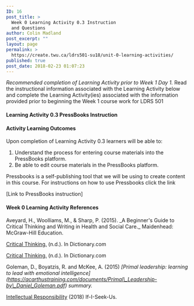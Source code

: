 ```yaml
---
ID: 16
post_title: >
  Week 0 Learning Activity 0.3 Instruction
  and Questions
author: Colin Madland
post_excerpt: ""
layout: page
permalink: >
  https://create.twu.ca/ldrs501-su18/unit-0-learning-activities/
published: true
post_date: 2018-02-23 01:07:23
---
```

_Recommended completion of Learning Activity prior to Week 1 Day 1._ Read the instructional information associated with the Learning Activity below and complete the Learning Activity(ies) associated with the information provided prior to beginning the Week 1 course work for LDRS 501

#### Learning Activity 0.3 PressBooks Instruction

#### Activity Learning Outcomes

Upon completion of Learning Activity 0.3 learners will be able to:

1.  Understand the process for entering course materials into the PressBooks platform.
2.  Be able to edit course materials in the PressBooks platform.

Pressbooks is a self-publishing tool that we will be using to create content in this course. For instructions on how to use Pressbooks click the link

[Link to PressBooks instruction]

#### Week 0 Learning Activity References

Aveyard, H., Woolliams, M., & Sharp, P. (2015). \_A Beginner's Guide to Critical Thinking and Writing in Health and Social Care.\_ Maidenhead: McGraw-Hill Education.

[Critical Thinking.](http://www.dictionary.com/browse/critical-thinking?s=t) (n.d.). In Dictionary.com

[Critical Thinking.](http://www.dictionary.com/browse/critical-thinking) (n.d.). In Dictionary.com

Goleman, D., Boyatzis, R. and McKee, A. (2015) _\[Primal leadership: learning to lead with emotional intelligence\](https://acarthustraining.com/documents/Primal\_Leadership-by\_Daniel_Goleman.pdf) summary._

[Intellectual Responsibility](http://www.ifiseeu.com/Misc/intellectual-responsibility.htm) (2018) If-I-Seek-Us.

&nbsp;
